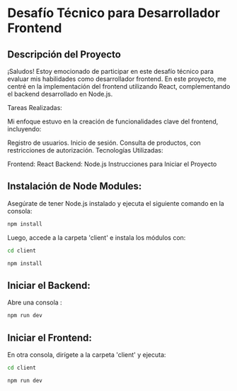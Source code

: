 # Desafío Técnico para Desarrollador Frontend

## Descripción del Proyecto
¡Saludos! Estoy emocionado de participar en este desafío técnico para evaluar mis habilidades como desarrollador frontend. En este proyecto, me centré en la implementación del frontend utilizando React, complementando el backend desarrollado en Node.js.

Tareas Realizadas:

Mi enfoque estuvo en la creación de funcionalidades clave del frontend, incluyendo:

Registro de usuarios.
Inicio de sesión.
Consulta de productos, con restricciones de autorización.
Tecnologías Utilizadas:

Frontend: React
Backend: Node.js
Instrucciones para Iniciar el Proyecto

## Instalación de Node Modules:
Asegúrate de tener Node.js instalado y ejecuta el siguiente comando en la consola:

```sh
npm install
```

 Luego, accede a la carpeta 'client' e instala los módulos con:

```sh
cd client
```

```sh
npm install
```

## Iniciar el Backend:
Abre una consola :

```sh
npm run dev
```

## Iniciar el Frontend:
En otra consola, dirígete a la carpeta 'client' y ejecuta:

```sh
cd client
```

```sh
npm run dev
```

